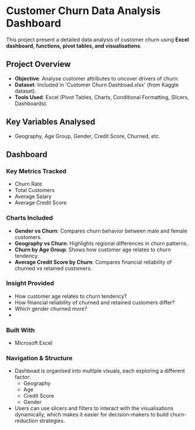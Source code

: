 # Customer Churn Data Analysis Dashboard
This project present a detailed data analysis of customer churn using **Excel dashboard, functions, pivot tables, and visualisations**.

## Project Overview
- **Objective**: Analyse customer attributes to uncover drivers of churn.
- **Dataset**: Included in 'Customer Churn Dashboad.xlsx' (from Kaggle dataset).
- **Tools Used**: Excel (Pivot Tables, Charts, Conditional Formatting, Slicers, Dashboards).

## Key Variables Analysed
- Geography, Age Group, Gender, Credit Score, Churned, etc.

## Dashboard
### Key Metrics Tracked
- Churn Rate
- Total Customers
- Average Salary
- Average Credit Score

### Charts Included
- **Gender vs Churn**: Compares churn behavior between male and female customers.
- **Geography vs Churn**: Highlights regional differences in churn patterns..
- **Churn by Age Group**: Shows how customer age relates to churn tendency.
- **Average Credit Score by Churn**: Compares financial reliability of churned vs retained customers.

### Insight Provided
- How customer age relates to churn tendency?
- How financial reliability of churned and retained customers differ?
- Which gender churned more?
- 
### Built With
- Microsoft Excel

### Navigation & Structure
- Dashboad is organised into multiple visuals, each exploring a different factor:
  - Geography
  - Age
  - Credit Score
  - Gender
- Users can use slicers and filters to interact with the visualisations dynamically, which makes it easier for decision-makers to build churn-reduction strategies.
